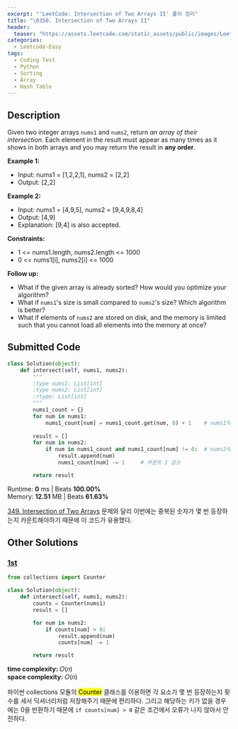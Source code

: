 ```yaml
---
excerpt: "'LeetCode: Intersection of Two Arrays II' 풀이 정리"
title: "\0350. Intersection of Two Arrays II"
header:
  teaser: "https://assets.leetcode.com/static_assets/public/images/LeetCode_Sharing.png"
categories:
  - Leetcode-Easy
tags:
  - Coding Test
  - Python
  - Sorting
  - Array
  - Hash Table
---
```


## <i class="fa-solid fa-file-lines"></i> Description

Given two integer arrays `nums1` and `nums2`, return *an array of their intersection*. Each element in the result must appear as many times as it shows in both arrays and you may return the result in **any order**.

**Example 1:**

- Input: nums1 = [1,2,2,1], nums2 = [2,2]
- Output: [2,2]

**Example 2:**

- Input: nums1 = [4,9,5], nums2 = [9,4,9,8,4]
- Output: [4,9]
- Explanation: [9,4] is also accepted.

**Constraints:**

- 1 <= nums1.length, nums2.length <= 1000
- 0 <= nums1[i], nums2[i] <= 1000

**Follow up:**

- What if the given array is already sorted? How would you optimize your algorithm?
- What if `nums1`'s size is small compared to `nums2`'s size? Which algorithm is better?
- What if elements of `nums2` are stored on disk, and the memory is limited such that you cannot load all elements into the memory at once?

## <i class="fa-solid fa-cloud-arrow-up"></i> Submitted Code

```python
class Solution(object):
    def intersect(self, nums1, nums2):
        """
        :type nums1: List[int]
        :type nums2: List[int]
        :rtype: List[int]
        """
        nums1_count = {}
        for num in nums1:
            nums1_count[num] = nums1_count.get(num, 0) + 1    # nums1의 원소는 키, 원소의 등장 횟수는 값
        
        result = []
        for num in nums2:
            if num in nums1_count and nums1_count[num] != 0:  # nums2의 원소가 딕셔너리의 키이고 값이 0이 아니면
                result.append(num)
                nums1_count[num] -= 1     # 카운트 1 감소

        return result
```
<i class="fa-solid fa-clock"></i> Runtime: **0** ms \| Beats **100.00%**    
<i class="fa-solid fa-memory"></i> Memory: **12.51** MB \| Beats **61.63%**

<a href="https://jooyeunseo.github.io/leetcode-easy/(349)intersection-of-two-arrays/" target="_blank">349. Intersection of Two Arrays</a> 문제와 달리 이번에는 중복된 숫자가 몇 번 등장하는지 카운트해야하기 때문에 이 코드가 유용했다.

## <i class="fa-solid fa-flask"></i> Other Solutions

### <a href="https://leetcode.com/problems/intersection-of-two-arrays-ii/solutions/6635523/master-the-counter-trick-to-find-array-i-rg9c/" target="_blank">1st</a>

```python
from collections import Counter

class Solution(object):
    def intersect(self, nums1, nums2):
        counts = Counter(nums1)
        result = []

        for num in nums2:
            if counts[num] > 0:
                result.append(num)
                counts[num] -= 1

        return result
```
<i class="fa-solid fa-clock"></i> **time complexity:** 𝑂(𝑛)    
<i class="fa-solid fa-memory"></i> **space complexity:** 𝑂(𝑛)           

파이썬 collections 모듈의 <mark>Counter</mark> 클래스를 이용하면 각 요소가 몇 번 등장하는지 횟수를 세서 딕셔너리처럼 저장해주기 때문에 편리하다. 그리고 해당하는 키가 없을 경우에는 0을 반환하기 때문에 `if counts[num] > 0` 같은 조건에서 오류가 나지 않아서 안전하다.